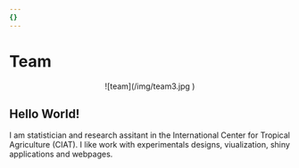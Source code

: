 ```yaml
---
{}
---
```



# Team 

<center>
![team](/img/team3.jpg )
</center>

## Hello World!


I am statistician and research assitant in the International Center for Tropical Agriculture (CIAT). I like work with experimentals designs, viualization, shiny applications and webpages.
